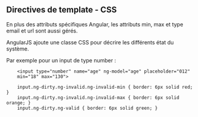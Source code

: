 ## Directives de template - CSS

En plus des attributs spécifiques Angular, les attributs min, max et type email et url sont aussi gérés.

AngularJS ajoute une classe CSS pour décrire les différents état du système.

Par exemple pour un input de type number :

        <input type="number" name="age" ng-model="age" placeholder="012"
        min="18" max="130">

        input.ng-dirty.ng-invalid.ng-invalid-min { border: 6px solid red; }
        input.ng-dirty.ng-invalid.ng-invalid-max { border: 6px solid orange; }
        input.ng-dirty.ng-valid { border: 6px solid green; }

